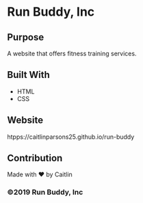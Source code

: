 # Run Buddy, Inc

## Purpose
A website that offers fitness training services.

## Built With
* HTML
* CSS

## Website
htpps://caitlinparsons25.github.io/run-buddy

## Contribution
Made with ❤️ by Caitlin

### ©️2019 Run Buddy, Inc
